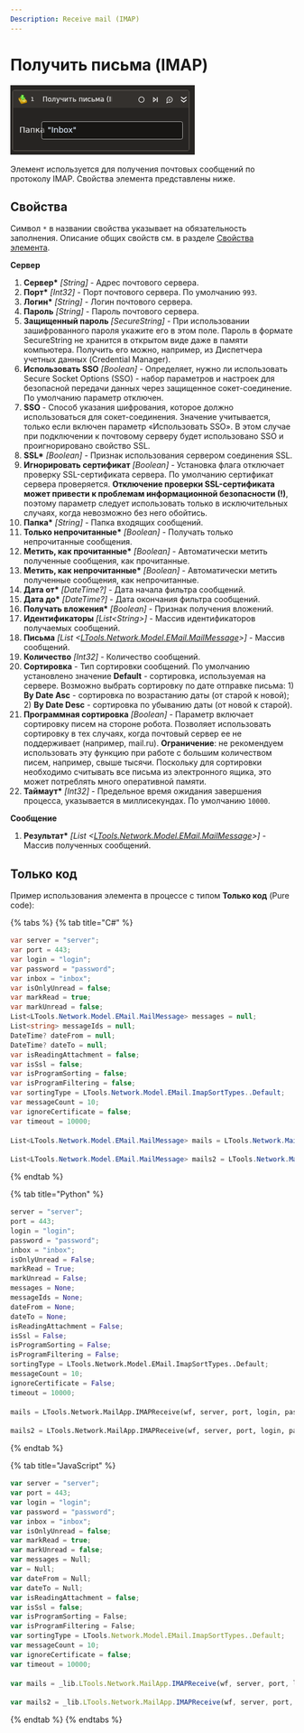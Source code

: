 ```yaml
---
Description: Receive mail (IMAP)
---
```


# Получить письма (IMAP)

![](../../../resources/activities/basic/mail/receive-mails-imap-activity.png)

Элемент используется для получения почтовых сообщений по протоколу IMAP. Cвойства элемента представлены ниже.

## Свойства
Символ `*` в названии свойства указывает на обязательность заполнения. Описание общих свойств см. в разделе [Свойства элемента](https://docs.primo-rpa.ru/primo-rpa/primo-studio/process/elements#svoistva-elementa).

**Сервер**
1. **Сервер\*** *[String]* - Адрес почтового сервера.
1. **Порт\*** *[Int32]* - Порт почтового сервера. По умолчанию `993`.
1. **Логин\*** *[String]* - Логин почтового сервера.
1. **Пароль** *[String]* - Пароль почтового сервера.
1. **Защищенный пароль** *[SecureString]* - При использовании зашифрованного пароля укажите его в этом поле. Пароль в формате SecureString не хранится в открытом виде даже в памяти компьютера. Получить его можно, например, из Диспетчера учетных данных (Credential Manager).
1. **Использовать SSO** *[Boolean]* - Определяет, нужно ли использовать Secure Socket Options (SSO) - набор параметров и настроек для безопасной передачи данных через защищенное сокет-соединение. По умолчанию параметр отключен.                                                        
1. **SSO** - Способ указания шифрования, которое должно использоваться для сокет-соединения. Значение учитывается, только если включен параметр «Использовать SSO». В этом случае при подключении к почтовому серверу будет использовано SSO и проигнорировано свойство SSL.
1. **SSL\*** *[Boolean]* - Признак использования сервером соединения SSL.
1. **Игнорировать сертификат** *[Boolean]* - Установка флага отключает проверку SSL-сертификата сервера. По умолчанию сертификат сервера проверяется. **Отключение проверки SSL-сертификата может привести к проблемам информационной безопасности (!)**, поэтому параметр следует использовать только в исключительных случаях, когда невозможно без него обойтись.
1. **Папка\*** *[String]* - Папка входящих сообщений.
1. **Только непрочитанные\*** *[Boolean]* - Получать только непрочитанные сообщения.
1. **Метить, как прочитанные\*** *[Boolean]* - Автоматически метить полученные сообщения, как прочитанные.
1. **Метить, как непрочитанные\*** *[Boolean]* - Автоматически метить полученные сообщения, как непрочитанные.
1. **Дата от\*** *[DateTime?]* - Дата начала фильтра сообщений.
1. **Дата до\*** *[DateTime?]* - Дата окончания фильтра сообщений.
1. **Получать вложения\*** *[Boolean]* - Признак получения вложений.
1. **Идентификаторы** *[List\<String>]* - Массив идентификаторов получаемых сообщений.
1. **Письма** *[List <[LTools.Network.Model.EMail.MailMessage](datatypes/mailmessage.md)>]* - Массив сообщений.
1. **Количество** *[Int32]* - Количество сообщений.
1. **Сортировка** - Тип сортировки сообщений. По умолчанию установлено значение **Default** - сортировка, используемая на сервере. Возможно выбрать сортировку по дате отправке письма: 1) **By Date Asc** - сортировка по возрастанию даты (от старой к новой); 2) **By Date Desc** - сортировка по убыванию даты (от новой к старой).
1. **Программная сортировка** *[Boolean]* - Параметр включает сортировку писем на стороне робота. Позволяет использовать сортировку в тех случаях, когда почтовый сервер ее не поддерживает (например, mail.ru). **Ограничение**: не рекомендуем использовать эту функцию при работе с большим количеством писем, например, свыше тысячи. Поскольку для сортировки необходимо считывать все письма из электронного ящика, это может потреблять много оперативной памяти.
1. **Таймаут\*** *[Int32]* - Предельное время ожидания завершения процесса, указывается в миллисекундах. По умолчанию `10000`.

**Сообщение**
1. **Результат\*** *[List <[LTools.Network.Model.EMail.MailMessage](datatypes/mailmessage.md)>]* - Массив полученных сообщений.

## Только код

Пример использования элемента в процессе с типом **Только код** (Pure code):

{% tabs %}
{% tab title="C#" %}
```csharp
var server = "server";
var port = 443;
var login = "login";
var password = "password";
var inbox = "inbox";
var isOnlyUnread = false;
var markRead = true;
var markUnread = false;
List<LTools.Network.Model.EMail.MailMessage> messages = null;
List<string> messageIds = null;
DateTime? dateFrom = null;
DateTime? dateTo = null;
var isReadingAttachment = false;
var isSsl = false;
var isProgramSorting = false;
var isProgramFiltering = false;
var sortingType = LTools.Network.Model.EMail.ImapSortTypes..Default;
var messageCount = 10;
var ignoreCertificate = false;
var timeout = 10000;

List<LTools.Network.Model.EMail.MailMessage> mails = LTools.Network.MailApp.IMAPReceive(wf, server, port, login, password, inbox, isOnlyUnread, markRead, markUnread, messages, dateFrom, dateTo, isReadingAttachment, isSsl, isProgramSorting, isProgramFiltering, sortingType, messageCount, ignoreCertificate, timeout);

List<LTools.Network.Model.EMail.MailMessage> mails2 = LTools.Network.MailApp.IMAPReceive(wf, server, port, login, password, inbox, isOnlyUnread, markRead, markUnread, messageIds, dateFrom, dateTo, isReadingAttachment, isSsl, isProgramSorting, isProgramFiltering, sortingType, messageCount, ignoreCertificate, timeout);
```
{% endtab %}

{% tab title="Python" %}
```python
server = "server";
port = 443;
login = "login";
password = "password";
inbox = "inbox";
isOnlyUnread = False;
markRead = True;
markUnread = False;
messages = None;
messageIds = None;
dateFrom = None;
dateTo = None;
isReadingAttachment = False;
isSsl = False;
isProgramSorting = False;
isProgramFiltering = False;
sortingType = LTools.Network.Model.EMail.ImapSortTypes..Default;
messageCount = 10;
ignoreCertificate = False;
timeout = 10000;

mails = LTools.Network.MailApp.IMAPReceive(wf, server, port, login, password, inbox, isOnlyUnread, markRead, markUnread, messages, dateFrom, dateTo, isReadingAttachment, isSsl, isProgramSorting, isProgramFiltering, sortingType, messageCount, ignoreCertificate, timeout)

mails2 = LTools.Network.MailApp.IMAPReceive(wf, server, port, login, password, inbox, isOnlyUnread, markRead, markUnread, messageIds, dateFrom, dateTo, isReadingAttachment, isSsl, isProgramSorting, isProgramFiltering, sortingType, messageCount, ignoreCertificate, timeout);
```
{% endtab %}

{% tab title="JavaScript" %}
```javascript
var server = "server";
var port = 443;
var login = "login";
var password = "password";
var inbox = "inbox";
var isOnlyUnread = false;
var markRead = true;
var markUnread = false;
var messages = Null;
var = Null;
var dateFrom = Null;
var dateTo = Null;
var isReadingAttachment = false;
var isSsl = false;
var isProgramSorting = False;
var isProgramFiltering = False;
var sortingType = LTools.Network.Model.EMail.ImapSortTypes..Default;
var messageCount = 10;
var ignoreCertificate = false;
var timeout = 10000;

var mails = _lib.LTools.Network.MailApp.IMAPReceive(wf, server, port, login, password, inbox, isOnlyUnread, markRead, markUnread, messages, dateFrom, dateTo, isReadingAttachment, isSsl, isProgramSorting, isProgramFiltering, sortingType, messageCount, ignoreCertificate, timeout);

var mails2 = _lib.LTools.Network.MailApp.IMAPReceive(wf, server, port, login, password, inbox, isOnlyUnread, markRead, markUnread, messageIds, dateFrom, dateTo, isReadingAttachment, isSsl, isProgramSorting, isProgramFiltering, sortingType, messageCount, ignoreCertificate, timeout);
```
{% endtab %}
{% endtabs %}
